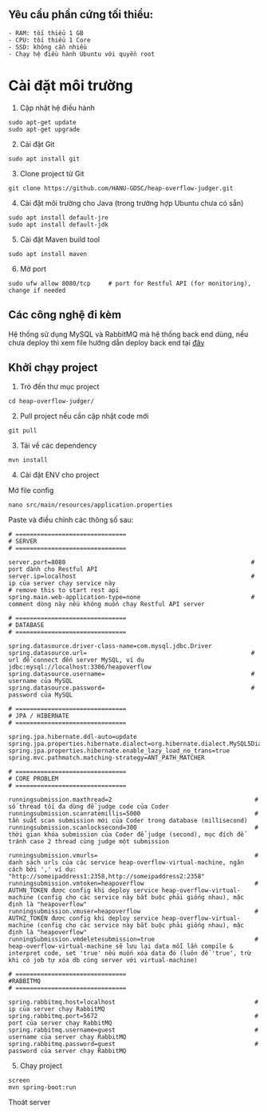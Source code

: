 ## Yêu cầu phần cứng tối thiểu:
```
- RAM: tối thiểu 1 GB
- CPU: tối thiểu 1 Core
- SSD: không cần nhiều
- Chạy hệ điều hành Ubuntu với quyền root
```


# Cài đặt môi trường

1. Cập nhật hệ điều hành

```
sudo apt-get update
sudo apt-get upgrade
```

2. Cài đặt Git

```
sudo apt install git
```

3. Clone project từ Git

```
git clone https://github.com/HANU-GDSC/heap-overflow-judger.git
```

4. Cài đặt môi trường cho Java (trong trường hợp Ubuntu chưa có sẵn)

```
sudo apt install default-jre
sudo apt install default-jdk
```

5. Cài đặt Maven build tool

```
sudo apt install maven
```

6. Mở port

```
sudo ufw allow 8080/tcp     # port for Restful API (for monitoring), change if needed
```


## Các công nghệ đi kèm

Hệ thống sử dụng MySQL và RabbitMQ mà hệ thống back end dùng, nếu chưa deploy thì xem file hướng dẫn deploy back end tại [đây](be.md)



## Khởi chạy project

1. Trỏ đến thư mục project

```
cd heap-overflow-judger/
```

2. Pull project nếu cần cập nhật code mới

```
git pull
```

3. Tải về các dependency

```
mvn install
```

4. Cài đặt ENV cho project

Mở file config

```
nano src/main/resources/application.properties 
```

Paste và điều chỉnh các thông số sau:

```
# ===============================
# SERVER
# ===============================

server.port=8080                                                    # port dành cho Restful API
server.ip=localhost                                                 # ip của server chạy service này
# remove this to start rest api                                     
spring.main.web-application-type=none                               # comment dòng này nếu không muốn chạy Restful API server

# ===============================
# DATABASE
# ===============================

spring.datasource.driver-class-name=com.mysql.jdbc.Driver
spring.datasource.url=                                              # url để connect đến server MySQL, ví dụ jdbc:mysql://localhost:3306/heapoverflow
spring.datasource.username=                                         # username của MySQL
spring.datasource.password=                                         # password của MySQL

# ===============================
# JPA / HIBERNATE
# ===============================

spring.jpa.hibernate.ddl-auto=update
spring.jpa.properties.hibernate.dialect=org.hibernate.dialect.MySQL5Dialect
spring.jpa.properties.hibernate.enable_lazy_load_no_trans=true
spring.mvc.pathmatch.matching-strategy=ANT_PATH_MATCHER

# ===============================
# CORE PROBLEM
# ===============================

runningsubmission.maxthread=2                                        # số thread tối đa dùng để judge code của Coder
runningsubmission.scanratemillis=5000                                # tần suất scan submission mới của Coder trong database (millisecond)
runningsubmission.scanlocksecond=300                                 # thời gian khóa submission của Coder để judge (second), mục đích để tránh case 2 thread cùng judge một submission

runningsubmission.vmurls=                                            # danh sách urls của các service heap-overflow-virtual-machine, ngăn cách bởi ',' ví dụ: "http://someipaddress1:2358,http://someipaddress2:2358" 
runningsubmission.vmtoken=heapoverflow                               # AUTHN_TOKEN được config khi deploy service heap-overflow-virtual-machine (config cho các service này bắt buộc phải giống nhau), mặc định là "heapoverflow"
runningsubmission.vmuser=heapoverflow                                # AUTHZ_TOKEN được config khi deploy service heap-overflow-virtual-machine (config cho các service này bắt buộc phải giống nhau), mặc định là "heapoverflow"
runningSubmission.vmdeletesubmission=true                            # heap-overflow-virtual-machine sẽ lưu lại data mỗi lần compile & interpret code, set 'true' nếu muốn xóa data đó (luôn để 'true', trừ khi có job tự xóa db cùng server với virtual-machine) 

# ===============================
#RABBITMQ
# ===============================

spring.rabbitmq.host=localhost                                       # ip của server chạy RabbitMQ
spring.rabbitmq.port=5672                                            # port của server chạy RabbitMQ
spring.rabbitmq.username=guest                                       # username của server chạy RabbitMQ
spring.rabbitmq.password=guest                                       # password của server chạy RabbitMQ
```

5. Chạy project

```
screen
mvn spring-boot:run
```

Thoát server
